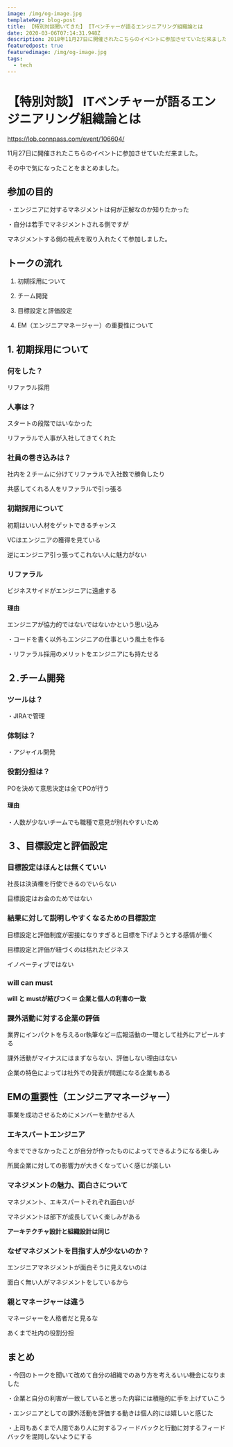 ```yaml
---
image: /img/og-image.jpg
templateKey: blog-post
title: 【特別対談聞いてきた】 ITベンチャーが語るエンジニアリング組織論とは
date: 2020-03-06T07:14:31.948Z
description: 2018年11月27日に開催されたこちらのイベントに参加させていただ来ました。その中で共感した内容や気になったことをまとめました。
featuredpost: true
featuredimage: /img/og-image.jpg
tags:
  - tech
---
```

<h1>【特別対談】 ITベンチャーが語るエンジニアリング組織論とは</h1>

https://lob.connpass.com/event/106604/



11月27日に開催されたこちらのイベントに参加させていただ来ました。

その中で気になったことをまとめました。



<h2>参加の目的</h2>

・エンジニアに対するマネジメントは何が正解なのか知りたかった

・自分は若手でマネジメントされる側ですが

マネジメントする側の視点を取り入れたくて参加しました。



<h2>トークの流れ</h2>

1. 初期採用について

2. チーム開発

3. 目標設定と評価設定

4. EM（エンジニアマネージャー）の重要性について



<h2>1. 初期採用について</h2>



<h3>何をした？</h3>

リファラル採用



<h3>人事は？</h3>

スタートの段階ではいなかった

リファラルで人事が入社してきてくれた



<h3>社員の巻き込みは？</h3>

社内を２チームに分けてリファラルで入社数で勝負したり

共感してくれる人をリファラルで引っ張る



<h3>初期採用について</h3>

初期はいい人材をゲットできるチャンス

VCはエンジニアの獲得を見ている

逆にエンジニア引っ張ってこれない人に魅力がない



<h3>リファラル</h3>

ビジネスサイドがエンジニアに遠慮する



<h4>理由</h4>

エンジニアが協力的ではないではないかという思い込み



・コードを書く以外もエンジニアの仕事という風土を作る

・リファラル採用のメリットをエンジニアにも持たせる



<h2>２.チーム開発</h2>



<h3>ツールは？</h3>

・JIRAで管理



<h3>体制は？</h3>

・アジャイル開発



<h3>役割分担は？</h3>

POを決めて意思決定は全てPOが行う

<h4>理由</h4>

・人数が少ないチームでも職種で意見が別れやすいため



<h2>３、目標設定と評価設定</h2>



<h3>目標設定はほんとは無くていい</h3>



社長は決済権を行使できるのでいらない

目標設定はお金のためではない



<h3>結果に対して説明しやすくなるための目標設定</h3>



目標設定と評価制度が密接になりすぎると目標を下げようとする感情が働く



目標設定と評価が紐づくのは枯れたビジネス

イノベーティブではない



<h3>will can must</h3>



<p style="font-weight: bold">will と mustが結びつく＝ 企業と個人の利害の一致</p>



<h3>課外活動に対する企業の評価</h3>

業界にインパクトを与えるor執筆など＝広報活動の一環として社外にアピールする

課外活動がマイナスにはまずならない、評価しない理由はない



企業の特色によっては社外での発表が問題になる企業もある



<h2>EMの重要性（エンジニアマネージャー）</h2>



事業を成功させるためにメンバーを動かせる人



<h3>エキスパートエンジニア</h3>

今までできなかったことが自分が作ったものによってできるようになる楽しみ

所属企業に対しての影響力が大きくなっていく感じが楽しい



<h3>マネジメントの魅力、面白さについて</h3>

マネジメント、エキスパートそれぞれ面白いが

マネジメントは部下が成長していく楽しみがある

<p style="font-weight: bold">アーキテクチャ設計と組織設計は同じ</p>



<h3>なぜマネジメントを目指す人が少ないのか？</h3>

エンジニアマネジメントが面白そうに見えないのは

面白く無い人がマネジメントをしているから



<h3>親とマネージャーは違う</h3>

マネージャーを人格者だと見るな

あくまで社内の役割分担



<h2>まとめ</h2>

・今回のトークを聞いて改めて自分の組織でのあり方を考えるいい機会になりました

・企業と自分の利害が一致していると思った内容には積極的に手を上げていこう

・エンジニアとしての課外活動を評価する動きは個人的には嬉しいと感じた

・上司もあくまで人間であり人に対するフィードバックと行動に対するフィードバックを混同しないようにする
